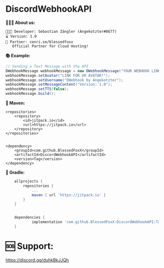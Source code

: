 # DiscordWebhookAPI

**👨🏻‍🚀  About us:**

```
👨🏻‍💻 Developer: Sebastian Zängler (Angekotzter#8677)
⌛ Version: 1.0
👯 Partner: conri.se/blessedfoxx
   Official Partner for Cloud Hosting!
```

**📚 Example:**
```java
// Sending a Text Message with the API
DWebhookMessage webhookMessage = new DWebhookMessage("YOUR WEBHOOK LINK!");
webhookMessage.setAvatar("LINK FOR UR AVATAR!");
webhookMessage.setUsername("DWebhook by Angekotzter");
webhookMessage.setMessageContent("Version: 1.0");
webhookMessage.setTTS(false);
webhookMessage.build();
```


**🧬 Maven:**
```mvn
<repositories>
	<repository>
	    <id>jitpack.io</id>
	    <url>https://jitpack.io</url>
	</repository>
</repositories>
   

<dependency>
    <groupId>com.github.BlessedFoxX</groupId>
    <artifactId>DiscordWebhookAPI</artifactId>
    <version>Tag</version>
</dependency>
```

**🧬 Gradle:**
```gradle
	allprojects {
		repositories {
			...
			maven { url 'https://jitpack.io' }
		}
	}
   

	dependencies {
	        implementation 'com.github.BlessedFoxX:DiscordWebhookAPI:Tag'
	}
```

# 🆘 Support:
https://discord.gg/duhkBkJJQh
